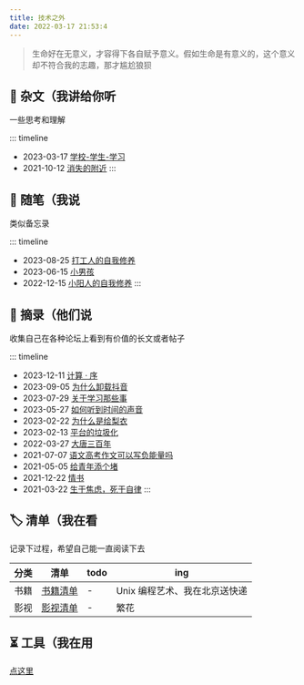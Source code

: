 ```yaml
---
title: 技术之外
date: 2022-03-17 21:53:4
---
```


> 生命好在无意义，才容得下各自赋予意义。假如生命是有意义的，这个意义却不符合我的志趣，那才尴尬狼狈

## 📜 杂文（我讲给你听

一些思考和理解

::: timeline

- 2023-03-17 [学校-学生-学习](resources/essays/学校-学生-学习)
- 2021-10-12 [消失的附近](resources/essays/消失的附近)
  :::

## 📃 随笔（我说

类似备忘录

::: timeline

- 2023-08-25 [打工人的自我修养](resources/notes/打工人的自我修养)
- 2023-06-15 [小男孩](resources/notes/theboy)
- 2022-12-15 [小阳人的自我修养](resources/notes/小阳人的自我修养)
  :::

## 📄 摘录（他们说

收集自己在各种论坛上看到有价值的长文或者帖子

::: timeline

- 2023-12-11 [计算 · 序](resources/extract/计算-序)
- 2023-09-05 [为什么卸载抖音](resources/extract/为什么卸载抖音)
- 2023-07-29 [关于学习那些事](resources/extract/关于学习那些事)
- 2023-05-27 [如何听到时间的声音](resources/extract/如何听到时间的声音)
- 2023-02-22 [为什么是绘梨衣](resources/extract/为什么是绘梨衣)
- 2023-02-13 [平台的垃圾化](resources/extract/平台的垃圾化)
- 2022-03-27 [大唐三百年](resources/extract/大唐三百年)
- 2021-07-07 [语文高考作文可以写负能量吗](resources/extract/语文高考作文可以写负能量作文吗)
- 2021-05-05 [给青年添个堵](resources/extract/给青年添个堵)
- 2021-12-22 [情书](resources/extract/情书)
- 2021-03-22 [生于焦虑，死于自律](resources/extract/生于焦虑-死于自律)
  :::

## 🏷️ 清单（我在看

记录下过程，希望自己能一直阅读下去

| 分类 | 清单                                | todo | ing           |
| ---- | ----------------------------------- | ---- | ------------- |
| 书籍 | [书籍清单](resources/list/书籍清单) | -    | Unix 编程艺术、我在北京送快递 |
| 影视 | [影视清单](resources/list/影视清单) | -    | 繁花            |

## ⏳ 工具（我在用

[点这里](/tools)
